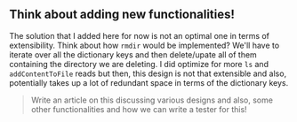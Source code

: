 ## Think about adding new functionalities!

The solution that I added here for now is not an optimal one in terms of extensibility. Think about how `rmdir` would be implemented? We'll have to iterate over all the dictionary keys and then delete/upate all of them containing the directory we are deleting.
I did optimize for more `ls` and `addContentToFile` reads but then, this design is not that extensible and also, potentially takes up a lot of redundant space in terms of the dictionary keys.

> Write an article on this discussing various designs and also, some other functionalities and how we can write a tester for this!
